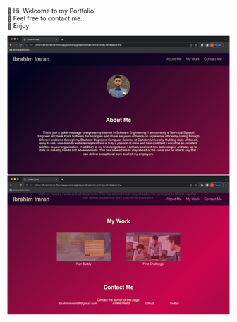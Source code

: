 👋 Hi, Welcome to my Portfolio!  
👀 Feel free to contact me...  
🌱 Enjoy  

![alt text](./assets/images/app-shot-1.png)
![alt text](./assets/images/app-shot-2.png)
